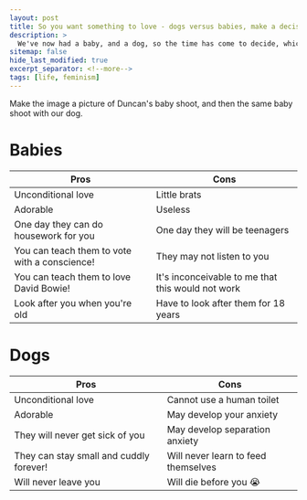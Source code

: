```yaml
---
layout: post
title: So you want something to love - dogs versus babies, make a decision!
description: >
  We've now had a baby, and a dog, so the time has come to decide, which is better? Do you really need both? Read on to find out! Completely unbiased opinions. 
sitemap: false
hide_last_modified: true
excerpt_separator: <!--more-->
tags: [life, feminism]
---
```


Make the image a picture of Duncan's baby shoot, and then the same baby shoot with our dog.

# Babies

|Pros|Cons|
|----|----|
|Unconditional love|Little brats|
|Adorable|Useless|
|One day they can do housework for you|One day they will be teenagers|
|You can teach them to vote with a conscience!|They may not listen to you|
|You can teach them to love David Bowie!|It's inconceivable to me that this would not work|
|Look after you when you're old|Have to look after them for 18 years|

# Dogs
|Pros|Cons|
|----|----|
|Unconditional love|Cannot use a human toilet|
|Adorable|May develop your anxiety|
|They will never get sick of you|May develop separation anxiety|
|They can stay small and cuddly forever!|Will never learn to feed themselves|
|Will never leave you|Will die before you 😭|
